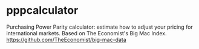 # pppcalculator
Purchasing Power Parity calculator: estimate how to adjust your pricing for international markets. Based on The Economist's Big Mac Index. https://github.com/TheEconomist/big-mac-data
